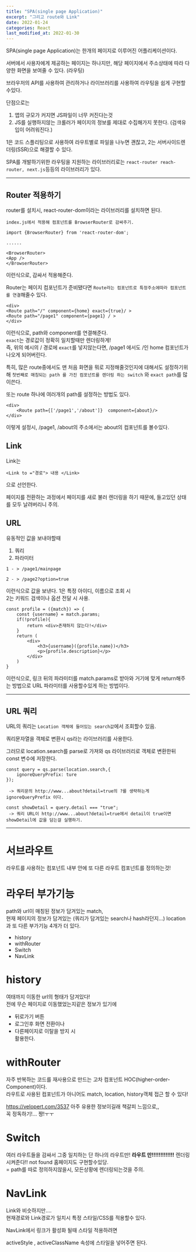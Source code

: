```yaml
---
title: "SPA(single page Application)"
excerpt: "그리고 route와 Link"
date: 2022-01-24
categories: React
last_modified_at: 2022-01-30
---
```


SPA(single page Application)는 한개의 페이지로 이루어진 어플리케이션이다.

서버에서 사용자에게 제공하는 페이지는 하나지만, 해당 페이지에서 주소상태에 따라 다양한 화면을 보여줄 수 있다. (라우팅)

브라우저의 API를 사용하여 관리하거나 라이브러리를 사용하여 라우팅을 쉽게 구현할수있다.

단점으로는

1. 앱의 규모가 커지면 JS파일이 너무 커진다는것
2. JS를 실행하지않는 크롤러가 페이지의 정보를 제대로 수집해가지 못한다. (검색유입이 어려워진다.)

1은 코드 스플리팅으로 사용하여 라우트별로 파일을 나누면 괜찮고,
2는 서버사이드렌더링(SSR)으로 해결할 수 있다.

SPA를 개발하기위한 라우팅을 지원하는 라이브러리로는 `react-router reach-router, next.js`등등의 라이브러리가 있다.

---

## Router 적용하기

router를 설치시, react-router-dom이라는 라이브러리를 설치하면 된다.

```
index.js에서 적용해 컴포넌트를 BrowserRouter로 감싸주기.

import {BrowserRouter} from 'react-router-dom';

......

<BrowserRouter>
<App />
</BrowserRouter>

```

이런식으로, 감싸서 적용해준다.

Router는 페이지 컴포넌트가 준비됐다면 `Route라는 컴포넌트로 특정주소에따라 컴포넌트를 연결`해줄수 있다.

```
<div>
<Route path="/" component={home} exact={true}/ >
<Route path="/page1" component={page1} / >
</div>
```

이런식으로, path와 component를 연결해준다.  
`exact`는 경로값이 정확히 일치할때만 렌더링하게!  
즉, 위의 예시의 / 경로에 `exact`를 넣지않는다면, /page1 에서도 /인 home 컴포넌트가 나오게 되어버린다.

특히, 많은 route중에서도 맨 처음 화면을 뭐로 지정해줄것인지에 대해서도 설정하기위해 `첫번째로 매칭되는 path 를 가진 컴포넌트를 렌더링 하는 switch` 와 `exact path`를 많이쓴다.

또는 route 하나에 여러개의 path를 설정하는 방법도 있다.

```
<div>
    <Route path={['/page1','/about']}  component={about}/>
</div>
```

이렇게 설정시, /page1, /about의 주소에서는 about의 컴포넌트를 볼수있다.

## Link

Link는

```
<Link to ="경로"> 내용 </Link>
```

으로 선언한다.

페이지를 전환하는 과정에서 페이지를 새로 불러 렌더링을 하기 때문에, 들고있던 상태를 모두 날려버리니 주의.

## URL

유동적인 값을 보내야할때

1. 쿼리
2. 파라미터

```
1 - > /page1/mainpage

2 - > /page2?option=true
```

이런식으로 값을 보낸다.
1은 특정 아이디, 이름으로 조회 시  
2는 키워드 검색이나 옵션 전달 시 사용.

```
const profile = ({match}) => {
    const {username} = match.params;
    if(!profile){
        return <div>존재하지 않는다!</div>
    }
    return (
        <div>
            <h3>{username}({profile.name})</h3>
            <p>{profile.description}</p>
        </div>
    )
}
```

이런식으로, 링크 뒤의 파라미터를 match.params로 받아와 거기에 맞게 return해주는 방법으로 URL 파라미터를 사용할수있게 하는 방법이다.

---

## URL 쿼리

URL의 쿼리는 `Location 객체에 들어있는 search값`에서 조회할수 있음.

쿼리문자열을 객체로 변환시 qs라는 라이브러리를 사용한다.

그러므로 location.search를 parse로 가져와 qs 라이브러리로 객체로 변환한뒤 const 변수에 저장한다.

```
const query = qs.parse(location.search,{
    ignoreQueryPrefix: ture
});

 -> 쿼리문의 http://www...about?detail=true의 ?를 생략하는게 ignoreQueryPrefix 이다.

const showDetail = query.detail === "true";
 -> 쿼리 URL이 http://www...about?detail=true에서 detail이 true이면 showDetail에 값을 담는걸 실행하기.
```

---

# 서브라우트

라우트를 사용하는 컴포넌트 내부 안에 또 다른 라우트 컴포넌트를 정의하는것!

# 라우터 부가기능

path와 url이 매칭된 정보가 담겨있는 match,  
현재 페이지의 정보가 담겨있는 (쿼리가 담겨있는 search나 hash라던지...) location 과 또 다른 부가기능 4개가 더 있다.

- history
- withRouter
- Switch
- NavLink

# history

여태까지 이동한 url의 형태가 담겨있다!  
전에 무슨 페이지로 이동했었는지같은 정보가 있기에

- 뒤로가기 버튼
- 로그인후 화면 전환이나
- 다른페이지로 이탈을 방지 시  
  활용한다.

# withRouter

자주 반복하는 코드를 재사용으로 만드는 고차 컴포넌트 HOC(higher-order-Component)이다.  
라우트로 사용된 컴포넌트가 아니어도 match, location, history객체 접근 할 수 있다!

https://velopert.com/3537 아주 유용한 정보이길래 책갈피 느낌으로,,  
꼭 정독하기!... 짱!ㅜㅜ

# Switch

여러 라우트들을 감싸서 그중 일치하는 단 하나의 라우트만! <b>라우트 만!!!!!!!!!!!!!</b> 렌더링 시켜준다!!
not found 홈페이지도 구현할수있당.  
= path를 따로 정의하지않을시, 모든상황에 렌더링되는것을 주의.

# NavLink

Link와 비슷하지만....  
현재경로와 Link경로가 일치시 특정 스타일/CSS를 적용할수 있다.

NavLink에서 링크가 활성화 될때 스타일 적용하려면

activeStyle , activeClassName 속성에 스타일을 넣어주면 된다.
